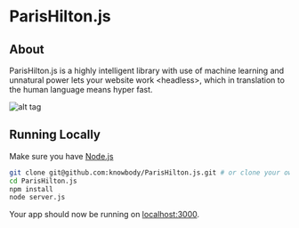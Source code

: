 ParisHilton.js
==============

## About
ParisHilton.js is a highly intelligent library with use of machine learning and unnatural power lets your website work \<headless>, which in translation to the human language means hyper fast.

![alt tag](http://i59.tinypic.com/2r6l2ev.png)



## Running Locally

Make sure you have [Node.js](http://nodejs.org/)

```sh
git clone git@github.com:knowbody/ParisHilton.js.git # or clone your own fork
cd ParisHilton.js
npm install
node server.js
```

Your app should now be running on [localhost:3000](http://localhost:3000).


